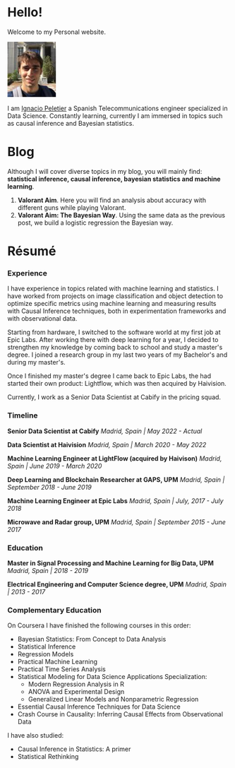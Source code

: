 # Hello!

Welcome to my Personal website.

![Me](img/IPR.jpg)

I am [Ignacio Peletier](https://www.linkedin.com/in/ignacio-peletier/) a Spanish Telecommunications engineer specialized in Data Science. Constantly learning, currently I am immersed in topics such as causal
inference and Bayesian statistics.

# Blog

Although I will cover diverse topics in my blog, you will mainly find: **statistical inference, causal inference, bayesian statistics and machine learning**.

1. **Valorant Aim**. Here you will find an analysis about accuracy with different guns while playing Valorant. 
2. **Valorant Aim: The Bayesian Way**. Using the same data as the previous post, we build a logistic regression the Bayesian way.

# Résumé

### Experience

I have experience in topics related with machine learning and statistics. I have worked from projects on image classification and object detection to optimize specific metrics using machine learning and measuring results with Causal Inference techniques, both in experimentation frameworks and with observational data.

Starting from hardware, I switched to the software world at my first job at Epic Labs. After working there with deep learning for a year, I decided to strengthen my knowledge by coming back to school and study a master's degree. I joined a research group in my last two years of my Bachelor's and during my master's.

Once I finished my master's degree I came back to Epic Labs, the had started their own product: Lightflow, which was then acquired by Haivision.

Currently, I work as a Senior Data Scientist at Cabify in the pricing squad.

### Timeline

**Senior Data Scientist at Cabify** *Madrid, Spain | May 2022 - Actual*

**Data Scientist at Haivision** *Madrid, Spain | March 2020 - May 2022*

**Machine Learning Engineer at LightFlow (acquired by Haivison)** *Madrid, Spain | June 2019 - March 2020*

**Deep Learning and Blockchain Researcher at GAPS, UPM** *Madrid, Spain | September 2018 - June 2019*

**Machine Learning Engineer at Epic Labs** *Madrid, Spain | July, 2017 - July 2018*

**Microwave and Radar group, UPM** *Madrid, Spain | September 2015 - June 2017*

### Education

**Master in Signal Processing and Machine Learning for Big Data, UPM** *Madrid, Spain | 2018 - 2019*

**Electrical Engineering and Computer Science degree, UPM** *Madrid, Spain | 2013 - 2017*

### Complementary Education

On Coursera I have finished the following courses in this order:

* Bayesian Statistics: From Concept to Data Analysis
* Statistical Inference
* Regression Models
* Practical Machine Learning
* Practical Time Series Analysis
* Statistical Modeling for Data Science Applications Specialization:
    * Modern Regression Analysis in R
    * ANOVA and Experimental Design
    * Generalized Linear Models and Nonparametric Regression
* Essential Causal Inference Techniques for Data Science
* Crash Course in Causality: Inferring Causal Effects from Observational Data

I have also studied:

* Causal Inference in Statistics: A primer
* Statistical Rethinking

